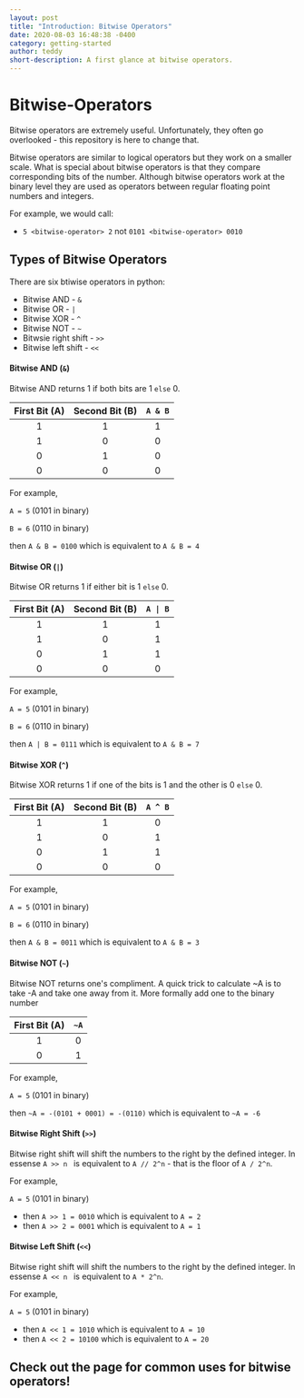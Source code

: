 ```yaml
---
layout: post
title: "Introduction: Bitwise Operators"
date: 2020-08-03 16:48:38 -0400
category: getting-started
author: teddy
short-description: A first glance at bitwise operators.
---
```


# Bitwise-Operators
Bitwise operators are extremely useful. Unfortunately, they often go overlooked - this repository is here to change that.

Bitwise operators are similar to logical operators but they work on a smaller scale. What is special about bitwise operators is that they compare corresponding bits of the number. Although bitwise operators work at the binary level they are used as operators between regular floating point numbers and integers. 

For example, we would call:
* ```5 <bitwise-operator> 2``` not ```0101 <bitwise-operator> 0010``` 

## Types of Bitwise Operators
There are six btiwise operators in python:
* Bitwise AND - ```&```
* Bitwise OR - ```|```
* Bitwise XOR - ```^```
* Bitwise NOT - ```~```
* Bitwsie right shift - ```>>```
* Bitwise left shift - ```<<```



#### Bitwise AND (```&```)
Bitwise AND returns 1 if both bits are 1 ```else``` 0.

| First Bit (A) | Second Bit (B) |  ```A & B```  |
|      :---:    |      :---:     |     :---:   |
|        1      |        1       |       1     |
|        1      |        0       |       0     |
|        0      |        1       |       0     |
|        0      |        0       |       0     |

For example, 

```A = 5``` (0101 in binary) 

```B = 6``` (0110 in binary)

then ```A & B = 0100``` which is equivalent to ```A & B = 4```



#### Bitwise OR (```|```)
Bitwise OR returns 1 if either bit is 1 ```else``` 0.

| First Bit (A) | Second Bit (B) |  ```A \| B```  |
|      :---:    |      :---:     |      :---:    |
|        1      |        1       |        1      |
|        1      |        0       |        1      |
|        0      |        1       |        1      |
|        0      |        0       |        0      |


For example, 

```A = 5``` (0101 in binary) 

```B = 6``` (0110 in binary)

then ```A | B = 0111``` which is equivalent to ```A & B = 7```



#### Bitwise XOR (```^```)
Bitwise XOR returns 1 if one of the bits is 1 and the other is 0 ```else``` 0.

| First Bit (A) | Second Bit (B) |  ```A ^ B```  |
|      :---:    |      :---:     |      :---:    |
|        1      |        1       |        0      |
|        1      |        0       |        1      |
|        0      |        1       |        1      |
|        0      |        0       |        0      |

For example, 

```A = 5``` (0101 in binary) 

```B = 6``` (0110 in binary)

then ```A & B = 0011``` which is equivalent to ```A & B = 3```

#### Bitwise NOT (```~```)
Bitwise NOT returns one's compliment. A quick trick to calculate ~A is to take -A and take one away from it. More formally add one to the binary number 

| First Bit (A) |    ```~A```   |
|      :---:    |      :---:    |
|        1      |        0      |
|        0      |        1      |

For example, 

```A = 5``` (0101 in binary) 

then ```~A = -(0101 + 0001) = -(0110)``` which is equivalent to ```~A = -6```

#### Bitwise Right Shift (```>>```)
Bitwise right shift will shift the numbers to the right by the defined integer. In essense ```A >> n ``` is equivalent to ``` A // 2^n ``` - that is the floor of ```A / 2^n```.

For example, 

```A = 5``` (0101 in binary) 

* then ```A >> 1 = 0010``` which is equivalent to ```A = 2```
* then ```A >> 2 = 0001``` which is equivalent to ```A = 1```

#### Bitwise Left Shift (```<<```)
Bitwise right shift will shift the numbers to the right by the defined integer. In essense ```A << n ``` is equivalent to ``` A * 2^n ```.

For example, 

```A = 5``` (0101 in binary) 

* then ```A << 1 = 1010``` which is equivalent to ```A = 10```
* then ```A << 2 = 10100``` which is equivalent to ```A = 20```

## Check out the page for common uses for bitwise operators!
